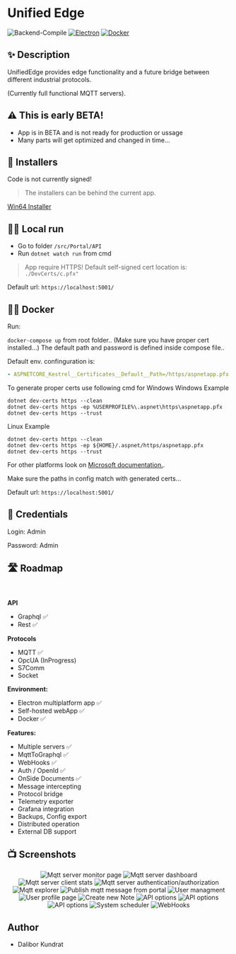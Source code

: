 # Unified Edge

![Backend-Compile](https://github.com/damikun/UnifiedEdge/actions/workflows/Clean-Restore-Compile.yml/badge.svg)
[![Electron](https://github.com/damikun/UnifiedEdge/actions/workflows/Build-Electron-Artefact.yml/badge.svg)](https://github.com/damikun/UnifiedEdge/actions/workflows/Build-Electron-Artefact.yml)
[![Docker](https://github.com/damikun/UnifiedEdge/actions/workflows/Build-Docker.yml/badge.svg)](https://github.com/damikun/UnifiedEdge/actions/workflows/Build-Docker.yml)

## ✨ Description

UnifiedEdge provides edge functionality and a future bridge between different industrial protocols. 

(Currently full functional MQTT servers).

## ⚠️ This is early BETA!
- App is in BETA and is not ready for production or ussage
- Many parts will get optimized and changed in time...


##  💾 Installers

Code is not currently signed! 

>The installers can be behind the current app.

[Win64 Installer](https://www.dropbox.com/s/73r18os0vu5tsyv/UnifiedEdge%20Setup%201.0.1.exe?dl=0)


## 🧑‍💻 Local run

- Go to folder `/src/Portal/API`
- Run `dotnet watch run` from cmd


>App require HTTPS! Default self-signed cert location is: `./DevCerts/c.pfx"`

Default url: `https://localhost:5001/`

## 🧑‍💻 Docker

Run:

`docker-compose up` from root folder.. (Make sure you have proper cert installed...) The default path and password is defined inside compose file.. 

Default env. confinguration is:

```yaml
- ASPNETCORE_Kestrel__Certificates__Default__Path=/https/aspnetapp.pfx
```

To generate proper certs use following cmd for Windows 
Windows Example
```cli
dotnet dev-certs https --clean
dotnet dev-certs https -ep %USERPROFILE%\.aspnet\https\aspnetapp.pfx
dotnet dev-certs https --trust
```

Linux Example
```cli
dotnet dev-certs https --clean
dotnet dev-certs https -ep ${HOME}/.aspnet/https/aspnetapp.pfx
dotnet dev-certs https --trust
```


For other platforms look on [Microsoft documentation.](https://learn.microsoft.com/en-us/aspnet/core/security/docker-https?view=aspnetcore-7.0).

Make sure the paths in config match with generated certs...

Default url: `https://localhost:5001/`

## 👤 Credentials

Login: Admin

Password: Admin

## 🛣 Roadmap
</br>

**API**
- Graphql ✅
- Rest ✅
  
**Protocols**
- MQTT ✅
- OpcUA (InProgress)
- S7Comm
- Socket

**Environment:**
- Electron multiplatform app ✅
- Self-hosted webApp ✅
- Docker ✅

**Features:**
- Multiple servers ✅
- MqttToGraphql ✅
- WebHooks ✅
- Auth / OpenId ✅
- OnSide Documents ✅
- Message intercepting
- Protocol bridge
- Telemetry exporter
- Grafana integration
- Backups, Config export
- Distributed operation
- External DB support

## 📺 Screenshots

<p align="center">
    <img src="./Doc/Screens/monitor_screen.png" alt="Mqtt server monitor page" />
    <img src="./Doc/Screens/server_screen.png" alt="Mqtt server dashboard" />
    <img src="./Doc/Screens/clinet_statistic.png" alt="Mqtt server client stats" />
    <img src="./Doc/Screens/server_auth.png" alt="Mqtt server authentication/authorization" />
    <img src="./Doc/Screens/server_explorer.png" alt="Mqtt explorer" />
    <img src="./Doc/Screens/mqtt_explorer.png" alt="Publish mqtt message from portal" />
    <img src="./Doc/Screens/server_users.png" alt="User managment" />
    <img src="./Doc/Screens/user_profile.png" alt="User profile page" />
    <img src="./Doc/Screens/note_view.png" alt="Create new Note" />
    <img src="./Doc/Screens/api.png" alt="API options" />      
    <img src="./Doc/Screens/graphql.png" alt="API options" /> 
    <img src="./Doc/Screens/rest.png" alt="API options" />
    <img src="./Doc/Screens/system_scheduler.png" alt="System scheduler" />    
    <img src="./Doc/Screens/Hook_Screen.png" alt="WebHooks" />     
</p>

## Author
- Dalibor Kundrat